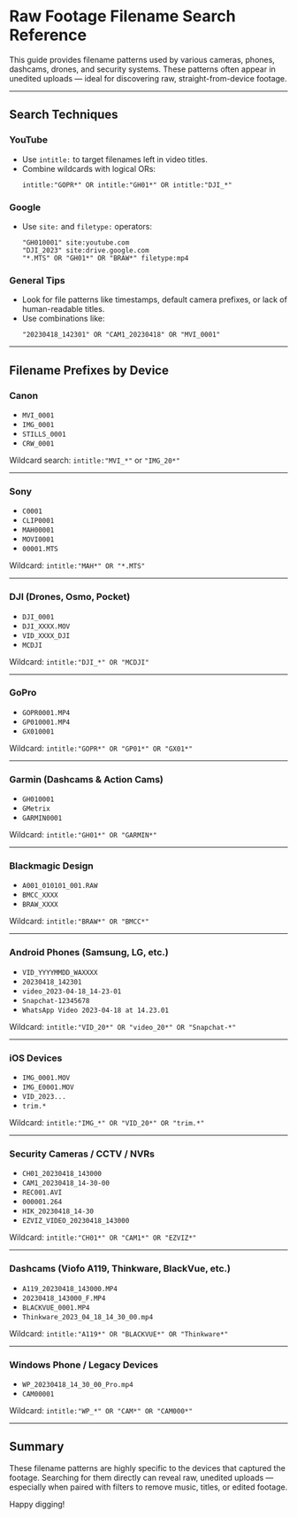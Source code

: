 
# Raw Footage Filename Search Reference

This guide provides filename patterns used by various cameras, phones, dashcams, drones, and security systems. These patterns often appear in unedited uploads — ideal for discovering raw, straight-from-device footage.

---

## Search Techniques

### YouTube
- Use `intitle:` to target filenames left in video titles.
- Combine wildcards with logical ORs:
  ```text
  intitle:"GOPR*" OR intitle:"GH01*" OR intitle:"DJI_*"
  ```

### Google
- Use `site:` and `filetype:` operators:
  ```text
  "GH010001" site:youtube.com
  "DJI_2023" site:drive.google.com
  "*.MTS" OR "GH01*" OR "BRAW*" filetype:mp4
  ```

### General Tips
- Look for file patterns like timestamps, default camera prefixes, or lack of human-readable titles.
- Use combinations like:
  ```text
  "20230418_142301" OR "CAM1_20230418" OR "MVI_0001"
  ```

---

## Filename Prefixes by Device

### Canon
- `MVI_0001`
- `IMG_0001`
- `STILLS_0001`
- `CRW_0001`

Wildcard search: `intitle:"MVI_*"` or `"IMG_20*"`

---

### Sony
- `C0001`
- `CLIP0001`
- `MAH00001`
- `MOVI0001`
- `00001.MTS`

Wildcard: `intitle:"MAH*" OR "*.MTS"`

---

### DJI (Drones, Osmo, Pocket)
- `DJI_0001`
- `DJI_XXXX.MOV`
- `VID_XXXX_DJI`
- `MCDJI`

Wildcard: `intitle:"DJI_*" OR "MCDJI"`

---

### GoPro
- `GOPR0001.MP4`
- `GP010001.MP4`
- `GX010001`

Wildcard: `intitle:"GOPR*" OR "GP01*" OR "GX01*"`

---

### Garmin (Dashcams & Action Cams)
- `GH010001`
- `GMetrix`
- `GARMIN0001`

Wildcard: `intitle:"GH01*" OR "GARMIN*"`

---

### Blackmagic Design
- `A001_010101_001.RAW`
- `BMCC_XXXX`
- `BRAW_XXXX`

Wildcard: `intitle:"BRAW*" OR "BMCC*"`

---

### Android Phones (Samsung, LG, etc.)
- `VID_YYYYMMDD_WAXXXX`
- `20230418_142301`
- `video_2023-04-18_14-23-01`
- `Snapchat-12345678`
- `WhatsApp Video 2023-04-18 at 14.23.01`

Wildcard: `intitle:"VID_20*" OR "video_20*" OR "Snapchat-*"`

---

### iOS Devices
- `IMG_0001.MOV`
- `IMG_E0001.MOV`
- `VID_2023...`
- `trim.*`

Wildcard: `intitle:"IMG_*" OR "VID_20*" OR "trim.*"`

---

### Security Cameras / CCTV / NVRs
- `CH01_20230418_143000`
- `CAM1_20230418_14-30-00`
- `REC001.AVI`
- `000001.264`
- `HIK_20230418_14-30`
- `EZVIZ_VIDEO_20230418_143000`

Wildcard: `intitle:"CH01*" OR "CAM1*" OR "EZVIZ*"`

---

### Dashcams (Viofo A119, Thinkware, BlackVue, etc.)
- `A119_20230418_143000.MP4`
- `20230418_143000_F.MP4`
- `BLACKVUE_0001.MP4`
- `Thinkware_2023_04_18_14_30_00.mp4`

Wildcard: `intitle:"A119*" OR "BLACKVUE*" OR "Thinkware*"`

---

### Windows Phone / Legacy Devices
- `WP_20230418_14_30_00_Pro.mp4`
- `CAM00001`

Wildcard: `intitle:"WP_*" OR "CAM*" OR "CAM000*"`

---

## Summary
These filename patterns are highly specific to the devices that captured the footage. Searching for them directly can reveal raw, unedited uploads — especially when paired with filters to remove music, titles, or edited footage.

Happy digging!
